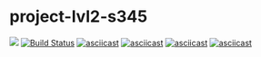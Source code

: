 # project-lvl2-s345
<a href="https://codeclimate.com/github/MolchanovVadim/project-lvl2-s345/maintainability"><img src="https://api.codeclimate.com/v1/badges/b53399ecb11e4928011b/maintainability" /></a>
[![Build Status](https://travis-ci.com/MolchanovVadim/project-lvl2-s345.svg?branch=master)](https://travis-ci.com/MolchanovVadim/project-lvl2-s345)
[![asciicast](https://asciinema.org/a/3WJEvSVdy9Lu1QygVpqgagwyO.png)](https://asciinema.org/a/3WJEvSVdy9Lu1QygVpqgagwyO)
[![asciicast](https://asciinema.org/a/YvGYASTJRQWmHx1bQ3Vw1dTpT.png)](https://asciinema.org/a/YvGYASTJRQWmHx1bQ3Vw1dTpT)
[![asciicast](https://asciinema.org/a/SzvmruOL0NLOvsw3vOy46kUwW.png)](https://asciinema.org/a/SzvmruOL0NLOvsw3vOy46kUwW)
[![asciicast](https://asciinema.org/a/Zkf5sIHzByl9NYCG9xsT2OR55.png)](https://asciinema.org/a/Zkf5sIHzByl9NYCG9xsT2OR55)